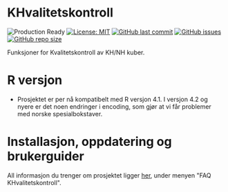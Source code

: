 # KHvalitetskontroll

![Production Ready](https://img.shields.io/badge/status-Production%20Ready-blue.svg)
[![License: MIT](https://img.shields.io/badge/License-MIT-green.svg)](https://opensource.org/licenses/MIT)
[![GitHub last commit](https://img.shields.io/github/last-commit/helseprofil/khvalitetskontroll)](https://github.com/helseprofil/khvalitetskontroll/commits)
[![GitHub issues](https://img.shields.io/github/issues/helseprofil/khvalitetskontroll)](https://github.com/helseprofil/khvalitetskontroll/issues)
[![GitHub repo size](https://img.shields.io/github/repo-size/helseprofil/khvalitetskontroll)](https://github.com/helseprofil/khvalitetskontroll)

Funksjoner for Kvalitetskontroll av KH/NH kuber.

# R versjon
- Prosjektet er per nå kompatibelt med R versjon 4.1. I versjon 4.2 og nyere er det noen endringer i encoding, som gjør at vi får problemer med norske spesialbokstaver. 

# Installasjon, oppdatering og brukerguider

All informasjon du trenger om prosjektet ligger [her](https://helseprofil.github.io/manual/faq-khvalitetskontroll.html), under menyen "FAQ KHvalitetskontroll". 
